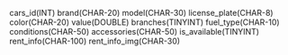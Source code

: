 cars_id(INT) brand(CHAR-20) model(CHAR-30) license_plate(CHAR-8) color(CHAR-20) value(DOUBLE) branches(TINYINT) fuel_type(CHAR-10) conditions(CHAR-50) 
accessories(CHAR-50) is_available(TINYINT) rent_info(CHAR-100) rent_info_img(CHAR-30)